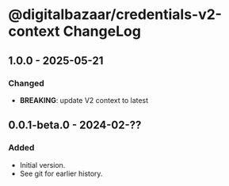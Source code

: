 # @digitalbazaar/credentials-v2-context ChangeLog

## 1.0.0 - 2025-05-21
### Changed
- **BREAKING**: update V2 context to latest

## 0.0.1-beta.0 - 2024-02-??
### Added
- Initial version.
- See git for earlier history.

